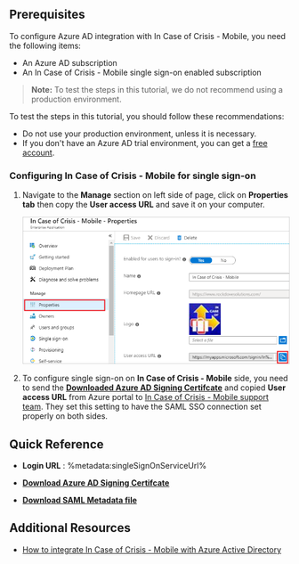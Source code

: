 ## Prerequisites

To configure Azure AD integration with In Case of Crisis - Mobile, you need the following items:

- An Azure AD subscription
- An In Case of Crisis - Mobile single sign-on enabled subscription

> **Note:**
> To test the steps in this tutorial, we do not recommend using a production environment.

To test the steps in this tutorial, you should follow these recommendations:

- Do not use your production environment, unless it is necessary.
- If you don't have an Azure AD trial environment, you can get a [free account](https://azure.microsoft.com/free/).

### Configuring In Case of Crisis - Mobile for single sign-on

1. Navigate to the **Manage** section on left side of page, click on **Properties tab** then copy the **User access URL** and save it on your computer.

	![Single sign-on properties](./media/properties.png)

1.  To configure single sign-on on **In Case of Crisis - Mobile** side, you need to send the **[Downloaded Azure AD Signing Certifcate](%metadata:CertificateDownloadRawUrl%)** and copied **User access URL** from Azure portal to [In Case of Crisis - Mobile support team](https://www.rockdovesolutions.com/features/enterprise-ready). They set this setting to have the SAML SSO connection set properly on both sides.


## Quick Reference

* **Login URL** : %metadata:singleSignOnServiceUrl%

* **[Download Azure AD Signing Certifcate](%metadata:CertificateDownloadRawUrl%)**

* **[Download SAML Metadata file](%metadata:metadataDownloadUrl%)**



## Additional Resources

* [How to integrate In Case of Crisis - Mobile with Azure Active Directory](https://docs.microsoft.com/azure/active-directory/saas-apps/in-case-of-crisis-mobile-tutorial)
